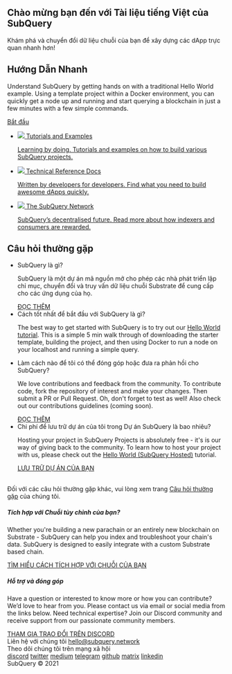<link rel="stylesheet" href="/assets/style/welcome.css" as="style" />
<div class="top2Sections">
  <section class="welcomeWords">
    <div class="main">
      <div>
        <h2 class="welcomeTitle">Chào mừng bạn đến với <span>Tài liệu</span> tiếng Việt của SubQuery</h2>
        <p>Khám phá và chuyển đổi dữ liệu chuỗi của bạn để xây dựng các dApp trực quan nhanh hơn!</p>
      </div>
    </div>
  </section>
  <section class="startSection main">
    <div>
      <h2 class="title">Hướng Dẫn <span>Nhanh</span></h2>
      <p>Understand SubQuery by getting hands on with a traditional Hello World example. Using a template project within a Docker environment, you can quickly get a node up and running and start querying a blockchain in just a few minutes with a few simple commands.
      </p>
      <a href="https://doc.subquery.network/quickstart/helloworld-localhost.html" class="button"><span>Bắt đầu</span></a>
    </div>
  </section>
</div>
<div class="main">
  <div>
    <ul class="list">
      <li>
        <a href="https://doc.subquery.network/tutorials_examples/introduction.html">
          <div>
            <img src="/assets/img/tutorialsIcon.svg" />
            <span>Tutorials and Examples</span>
            <p>Learning by doing. Tutorials and examples on how to build various SubQuery projects.</p>
          </div>
        </a>
      </li>
      <li>
        <a href="https://doc.subquery.network/create/introduction.html">
          <div>
            <img src="/assets/img/docsIcon.svg" />
            <span>Technical Reference Docs</span>
            <p>Written by developers for developers. Find what you need to build awesome dApps quickly.</p>
          </div>
        </a>
      </li>
      <li>
        <a href="https://static.subquery.network/whitepaper.pdf" target="_blank">
          <div>
            <img src="/assets/img/networkIcon.svg" />
            <span>The SubQuery Network</span>
            <p>SubQuery’s decentralised future. Read more about how indexers and consumers are rewarded.</p>
          </div>
        </a>
      </li>
    </ul>
  </div>
</div>
<section class="faqSection main">
  <div>
    <h2 class="title">Câu hỏi thường gặp</h2>
    <ul class="faqList">
      <li>
        <div class="title">SubQuery là gì?</div>
        <div class="content">
          <p>SubQuery là một dự án mã nguồn mở cho phép các nhà phát triển lập chỉ mục, chuyển đổi và truy vấn dữ liệu chuỗi Substrate để cung cấp cho các ứng dụng của họ.</p>
          <a class="more" href="https://doc.subquery.network/faqs/faqs.html#what-is-subquery">ĐỌC THÊM</a>
        </div>
      </li>
      <li>
        <div class="title">Cách tốt nhất để bắt đầu với SubQuery là gì?</div>
        <div class="content">
          <p>The best way to get started with SubQuery is to try out our <a href="https://doc.subquery.network/quickstart/helloworld-localhost.html">Hello World tutorial</a>. This is a simple 5 min walk through of downloading the starter template, building the project, and then using Docker to run a node on your localhost and running a simple query. </p>
        </div>
      </li>
      <li>
        <div class="title">Làm cách nào để tôi có thể đóng góp hoặc đưa ra phản hồi cho SubQuery?</div>
        <div class="content">
          <p>We love contributions and feedback from the community. To contribute code, fork the repository of interest and make your changes. Then submit a PR or Pull Request. Oh, don't forget to test as well! Also check out our contributions guidelines (coming soon). </p>
          <a class="more" href="https://doc.subquery.network/faqs/faqs.html#what-is-the-best-way-to-get-started-with-subquery">ĐỌC THÊM</a>
        </div>
      </li>
      <li>
        <div class="title">Chi phí để lưu trữ dự án của tôi trong Dự án SubQuery là bao nhiêu?</div>
        <div class="content">
          <p>Hosting your project in SubQuery Projects is absolutely free - it's is our way of giving back to the community. To learn how to host your project with us, please check out the <a href="https://doc.subquery.network/quickstart/helloworld-hosted.html">Hello World (SubQuery Hosted)</a> tutorial.</p>
          <a class="more" href="https://doc.subquery.network/publish/publish.html">LƯU TRỮ DỰ ÁN CỦA BẠN</a>
        </div>
      </li>
    </ul><br>
    Đối với các câu hỏi thường gặp khác, vui lòng xem trang <a href="https://doc.subquery.network/faqs/faqs.html">Câu hỏi thường gặp</a> của chúng tôi.    
  </div>
</section>
<section class="main">
  <div>
    <div class="lastIntroduce lastIntroduce_1">
        <h5>Tích hợp với Chuỗi tùy chỉnh của bạn?</h5>
        <p>Whether you're building a new parachain or an entirely new blockchain on Substrate - SubQuery can help you index and troubleshoot your chain's data. SubQuery is designed to easily integrate with a custom Substrate based chain.</p>
        <a class="more" href="https://doc.subquery.network/create/mapping.html#custom-substrate-chains">TÌM HIỂU CÁCH TÍCH HỢP VỚI CHUỖI CỦA BẠN</a>
    </div>
    <div class="lastIntroduce lastIntroduce_2">
        <h5>Hỗ trợ và đóng góp</h5>
        <p>Have a question or interested to know more or how you can contribute? We’d love to hear from you. Please contact us via email or social media from the links below. Need technical expertise? Join our Discord community and receive support from our passionate community members. </p>
        <a class="more" href="=https://discord.com/invite/78zg8aBSMG">THAM GIA TRAO ĐỔI TRÊN DISCORD</a>
    </div>
    </div>
</section>
<section class="main connectSection">
  <div class="email">
    <span>Liên hệ với chúng tôi </span>
    <a href="mailto:hello@subquery.network">hello@subquery.network</a>
  </div>
  <div>
    <div>Theo dõi chúng tôi trên mạng xã hội</div>
    <div class="connectWay">
      <a href="https://discord.com/invite/78zg8aBSMG" target="_blank" class="connectDiscord">discord</a>
      <a href="https://twitter.com/subquerynetwork" target="_blank" class="connectTwitter">twitter</a>
      <a href="https://medium.com/@subquery" target="_blank" class="connectMedium">medium</a>
      <a href="https://t.me/subquerynetwork" target="_blank" class="connectTelegram">telegram</a>
      <a href="https://github.com/OnFinality-io/subql" target="_blank" class="connectGithub">github</a>
      <a href="https://matrix.to/#/#subquery:matrix.org" target="_blank" class="connectMatrix">matrix</a>
      <a href="https://www.linkedin.com/company/subquery" target="_blank" class="connectLinkedin">linkedin</a>
    </div>
  </div>
</section>
</div> </div>
<div class="footer">
  <div class="main"><div>SubQuery © 2021</div></div>
</div>
<script charset="utf-8" src="/assets/js/welcome.js"></script>